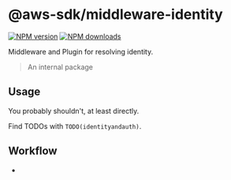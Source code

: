 # @aws-sdk/middleware-identity

[![NPM version](https://img.shields.io/npm/v/@aws-sdk/middleware-identity/latest.svg)](https://www.npmjs.com/package/@aws-sdk/middleware-identity)
[![NPM downloads](https://img.shields.io/npm/dm/@aws-sdk/middleware-identity.svg)](https://www.npmjs.com/package/@aws-sdk/middleware-identity)

Middleware and Plugin for resolving identity.

> An internal package

## Usage

You probably shouldn't, at least directly.

Find TODOs with `TODO(identityandauth)`.

## Workflow

- 
